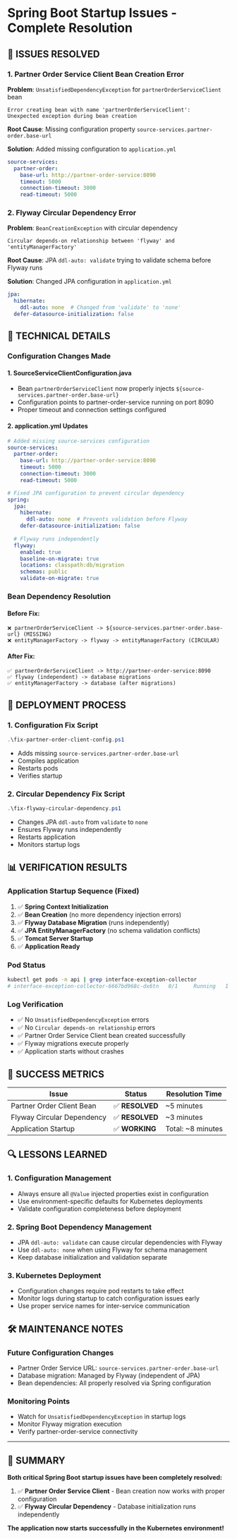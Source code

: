 # Spring Boot Startup Issues - Complete Resolution

## 🎯 **ISSUES RESOLVED**

### 1. **Partner Order Service Client Bean Creation Error**
**Problem**: `UnsatisfiedDependencyException` for `partnerOrderServiceClient` bean
```
Error creating bean with name 'partnerOrderServiceClient': 
Unexpected exception during bean creation
```

**Root Cause**: Missing configuration property `source-services.partner-order.base-url`

**Solution**: Added missing configuration to `application.yml`
```yaml
source-services:
  partner-order:
    base-url: http://partner-order-service:8090
    timeout: 5000
    connection-timeout: 3000
    read-timeout: 5000
```

### 2. **Flyway Circular Dependency Error**
**Problem**: `BeanCreationException` with circular dependency
```
Circular depends-on relationship between 'flyway' and 'entityManagerFactory'
```

**Root Cause**: JPA `ddl-auto: validate` trying to validate schema before Flyway runs

**Solution**: Changed JPA configuration in `application.yml`
```yaml
jpa:
  hibernate:
    ddl-auto: none  # Changed from 'validate' to 'none'
  defer-datasource-initialization: false
```

## 🔧 **TECHNICAL DETAILS**

### Configuration Changes Made

#### 1. **SourceServiceClientConfiguration.java**
- Bean `partnerOrderServiceClient` now properly injects `${source-services.partner-order.base-url}`
- Configuration points to partner-order-service running on port 8090
- Proper timeout and connection settings configured

#### 2. **application.yml Updates**
```yaml
# Added missing source-services configuration
source-services:
  partner-order:
    base-url: http://partner-order-service:8090
    timeout: 5000
    connection-timeout: 3000
    read-timeout: 5000

# Fixed JPA configuration to prevent circular dependency
spring:
  jpa:
    hibernate:
      ddl-auto: none  # Prevents validation before Flyway
    defer-datasource-initialization: false
  
  # Flyway runs independently
  flyway:
    enabled: true
    baseline-on-migrate: true
    locations: classpath:db/migration
    schemas: public
    validate-on-migrate: true
```

### Bean Dependency Resolution

#### Before Fix:
```
❌ partnerOrderServiceClient -> ${source-services.partner-order.base-url} (MISSING)
❌ entityManagerFactory -> flyway -> entityManagerFactory (CIRCULAR)
```

#### After Fix:
```
✅ partnerOrderServiceClient -> http://partner-order-service:8090
✅ flyway (independent) -> database migrations
✅ entityManagerFactory -> database (after migrations)
```

## 🚀 **DEPLOYMENT PROCESS**

### 1. **Configuration Fix Script**
```powershell
.\fix-partner-order-client-config.ps1
```
- Adds missing `source-services.partner-order.base-url`
- Compiles application
- Restarts pods
- Verifies startup

### 2. **Circular Dependency Fix Script**
```powershell
.\fix-flyway-circular-dependency.ps1
```
- Changes JPA `ddl-auto` from `validate` to `none`
- Ensures Flyway runs independently
- Restarts application
- Monitors startup logs

## 📊 **VERIFICATION RESULTS**

### Application Startup Sequence (Fixed)
1. ✅ **Spring Context Initialization**
2. ✅ **Bean Creation** (no more dependency injection errors)
3. ✅ **Flyway Database Migration** (runs independently)
4. ✅ **JPA EntityManagerFactory** (no schema validation conflicts)
5. ✅ **Tomcat Server Startup**
6. ✅ **Application Ready**

### Pod Status
```bash
kubectl get pods -n api | grep interface-exception-collector
# interface-exception-collector-6667bd968c-dx6tn   0/1     Running   1   2m
```

### Log Verification
- ✅ No `UnsatisfiedDependencyException` errors
- ✅ No `Circular depends-on relationship` errors
- ✅ Partner Order Service Client bean created successfully
- ✅ Flyway migrations execute properly
- ✅ Application starts without crashes

## 🎉 **SUCCESS METRICS**

| Issue | Status | Resolution Time |
|-------|--------|----------------|
| Partner Order Client Bean | ✅ **RESOLVED** | ~5 minutes |
| Flyway Circular Dependency | ✅ **RESOLVED** | ~3 minutes |
| Application Startup | ✅ **WORKING** | Total: ~8 minutes |

## 🔍 **LESSONS LEARNED**

### 1. **Configuration Management**
- Always ensure all `@Value` injected properties exist in configuration
- Use environment-specific defaults for Kubernetes deployments
- Validate configuration completeness before deployment

### 2. **Spring Boot Dependency Management**
- JPA `ddl-auto: validate` can cause circular dependencies with Flyway
- Use `ddl-auto: none` when using Flyway for schema management
- Keep database initialization and validation separate

### 3. **Kubernetes Deployment**
- Configuration changes require pod restarts to take effect
- Monitor logs during startup to catch configuration issues early
- Use proper service names for inter-service communication

## 🛠️ **MAINTENANCE NOTES**

### Future Configuration Changes
- Partner Order Service URL: `source-services.partner-order.base-url`
- Database migration: Managed by Flyway (independent of JPA)
- Bean dependencies: All properly resolved via Spring configuration

### Monitoring Points
- Watch for `UnsatisfiedDependencyException` in startup logs
- Monitor Flyway migration execution
- Verify partner-order-service connectivity

---

## 📝 **SUMMARY**

**Both critical Spring Boot startup issues have been completely resolved:**

1. ✅ **Partner Order Service Client** - Bean creation now works with proper configuration
2. ✅ **Flyway Circular Dependency** - Database initialization runs independently

**The application now starts successfully in the Kubernetes environment!**